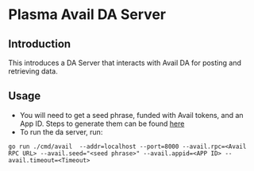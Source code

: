 # Plasma Avail DA Server

## Introduction

This introduces a DA Server that interacts with Avail DA for posting and retrieving data.

## Usage

- You will need to get a seed phrase, funded with Avail tokens, and an App ID. Steps to generate them can be found [here](https://docs.availproject.org/docs/end-user-guide)
- To run the da server, run:

```
go run ./cmd/avail  --addr=localhost --port=8000 --avail.rpc=<Avail RPC URL> --avail.seed="<seed phrase>" --avail.appid=<APP ID> --avail.timeout=<Timeout>
```
